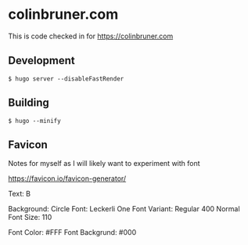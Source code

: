 # colinbruner.com

This is code checked in for https://colinbruner.com

## Development

```
$ hugo server --disableFastRender
```

## Building

```
$ hugo --minify
```

## Favicon

Notes for myself as I will likely want to experiment with font

https://favicon.io/favicon-generator/

Text: B

Background: Circle
Font: Leckerli One
Font Variant: Regular 400 Normal
Font Size: 110

Font Color: #FFF
Font Backgrund: #000
